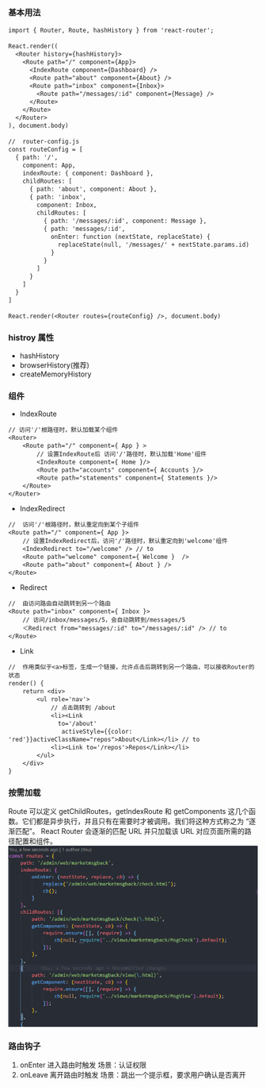 ### 基本用法
```
import { Router, Route, hashHistory } from 'react-router';

React.render((
  <Router history={hashHistory}>
    <Route path="/" component={App}>
      <IndexRoute component={Dashboard} />
      <Route path="about" component={About} />
      <Route path="inbox" component={Inbox}>
        <Route path="/messages/:id" component={Message} />
      </Route>
    </Route>
  </Router>
), document.body)

//  router-config.js
const routeConfig = [
  { path: '/',
    component: App,
    indexRoute: { component: Dashboard },
    childRoutes: [
      { path: 'about', component: About },
      { path: 'inbox',
        component: Inbox,
        childRoutes: [
          { path: '/messages/:id', component: Message },
          { path: 'messages/:id',
            onEnter: function (nextState, replaceState) {
              replaceState(null, '/messages/' + nextState.params.id)
            }
          }
        ]
      }
    ]
  }
]

React.render(<Router routes={routeConfig} />, document.body)
```

### histroy 属性
* hashHistory
* browserHistory(推荐)
* createMemoryHistory

### 组件
* IndexRoute
```
// 访问'/'根路径时，默认加载某个组件
<Router>
    <Route path="/" component={ App } >
        // 设置IndexRoute后 访问'/'路径时，默认加载'Home'组件 
        <IndexRoute component={ Home }/> 
        <Route path="accounts" component={ Accounts }/>
        <Route path="statements" component={ Statements }/>
    </Route>
</Router>
```
* IndexRedirect
```
//  访问'/'根路径时，默认重定向到某个子组件
<Route path="/" component={ App }>
    // 设置IndexRedirect后，访问'/'路径时，默认重定向到'welcome'组件
    <IndexRedirect to="/welcome" /> // to
    <Route path="welcome" component={ Welcome }  /> 
    <Route path="about" component={ About } />
</Route>
```
* Redirect
```
//  由访问路由自动跳转到另一个路由
<Route path="inbox" component={ Inbox }>
    // 访问/inbox/messages/5，会自动跳转到/messages/5
    ＜Redirect from="messages/:id" to="/messages/:id" /> // to
</Route>
```
* Link
```
//  作用类似于<a>标签，生成一个链接，允许点击后跳转到另一个路由，可以接收Router的状态
render() {
    return <div>
        <ul role='nav'>
            // 点击跳转到 /about
            <li><Link
              to='/about'
               activeStyle={{color: 'red'}}activeClassName="repos">About</Link></li> // to
            <li><Link to='/repos'>Repos</Link></li>
        </ul>
    </div>
}
```

### 按需加载
Route 可以定义 getChildRoutes，getIndexRoute 和 getComponents 这几个函数。它们都是异步执行，并且只有在需要时才被调用。我们将这种方式称之为 “逐渐匹配”。 React Router 会逐渐的匹配 URL 并只加载该 URL 对应页面所需的路径配置和组件。
![图呢？](../images/router-split3.png)

### 路由钩子
1. onEnter 进入路由时触发 场景：认证权限
2. onLeave 离开路由时触发 场景：跳出一个提示框，要求用户确认是否离开
